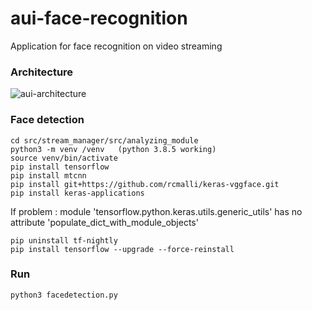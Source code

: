 # aui-face-recognition

Application for face recognition on video streaming

### Architecture
![aui-architecture](https://user-images.githubusercontent.com/44137780/127741211-05409bbc-465d-419f-9bb7-fb10a7657edc.png)


### Face detection
```
cd src/stream_manager/src/analyzing_module
python3 -m venv /venv   (python 3.8.5 working)
source venv/bin/activate
pip install tensorflow
pip install mtcnn
pip install git+https://github.com/rcmalli/keras-vggface.git
pip install keras-applications
```
If problem : module 'tensorflow.python.keras.utils.generic_utils' has no attribute 'populate_dict_with_module_objects'
```
pip uninstall tf-nightly
pip install tensorflow --upgrade --force-reinstall
```
### Run
```
python3 facedetection.py
```

